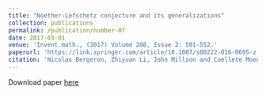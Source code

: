 ```yaml
---
title: "Noether-Lefschetz conjecture and its generalizations"
collection: publications
permalink: /publication/number-07
date: 2017-03-01
venue: 'Invent.math., (2017) Volume 208, Issue 2: 501-552.'
paperurl: 'https://link.springer.com/article/10.1007/s00222-016-0695-z'
citation: 'Nicolas Bergeron, Zhiyuan Li, John Millson and Coellete Moeglin; <i>Invent.math.</i>, Volume 208, Issue 2: 501-552, (2017).'
---
```


Download paper [here](https://link.springer.com/article/10.1007/s00222-016-0695-z)
